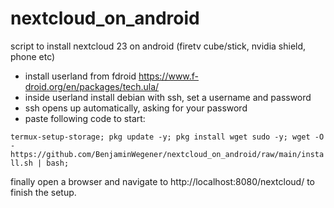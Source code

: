 # nextcloud_on_android
script to install nextcloud 23 on android (firetv cube/stick, nvidia shield, phone etc)

- install userland from fdroid https://www.f-droid.org/en/packages/tech.ula/
- inside userland install debian with ssh, set a username and password
- ssh opens up automatically, asking for your password
- paste following code to start:

`termux-setup-storage; pkg update -y; pkg install wget sudo -y; wget -O - https://github.com/BenjaminWegener/nextcloud_on_android/raw/main/install.sh | bash;`

finally open a browser and navigate to http://localhost:8080/nextcloud/ to finish the setup. 
